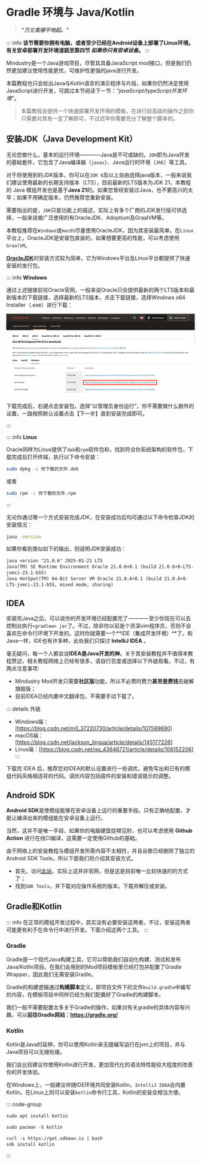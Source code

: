 <!-- 这个是ebw版1.1和硫缺铅版1.1的杂交版，同时重走一遍流程也让我看到了一些问题 -->
<!-- 实际上在这里浪费时间是非常不负责任的，不过我同意折中一下咱俩的意见，当然， -->
<!-- 现在也有一些应该更新的东西了，而且这一篇教程不提模板，何时提模板呢？。 -->
<!-- 有几个小疑问：1. JDK是必装的吗？ -->
# Gradle 环境与 Java/Kotlin

> ***"万丈高楼平地起。"***

::: info 
**该节需要你拥有电脑，或者至少已经在Android设备上部署了Linux环境。有关安卓部署开发环境请跳至第四节 _如果你只有安卓设备_。**
:::

Mindustry是一个Java游戏项目，尽管其具备JavaScript mod接口，但是我们仍然更加建议使用性能更优，可维护性更强的java进行开发。

本篇教程也只会给出Java与Kotlin语言的演示程序与片段，如果你仍然决定使用JavaScript进行开发，可跳过本节阅读下一节：*“javaScript/typeScript开发环境”*。

> 本篇教程会提供一个快速部署开发环境的模板，在进行较高级的操作之前你只需要对其有一定了解即可，不过迟早你需要充分了解整个脚本的。

## 安装JDK（Java Development Kit）

无论您做什么，基本的运行环境————Java是不可或缺的。`JDK`即为Java开发的基础套件，它包含了Java编译器（`javac`）、Java运行时环境（`JRE`）等工具。

<!-- time-limited -->
对于将使用到的JDK版本，你可以在`JDK 8`及以上自由选择java版本，一般来说我们建议使用最新的长期支持版本（LTS），目前最新的LTS版本为JDK 21，本教程的 Java 模组开发也是基于**Java 21**的。如果您曾经安装过Java，也不要高兴的太早；如果不用确定版本，仍然推荐您重新安装。

需要指出的是，`JDK`只是功能上的描述，实际上有多个厂商的JDK发行版可供选择，一般来说被广泛使用的有OracleJDK、Adoptium及GraalVM等。

本教程推荐在`Windows`或`macOS`尽量使用OracleJDK，因为其安装最简单。在`Linux`平台上，OracleJDK是安装包直装的，如果想要更高的性能，可以考虑使用`GraalVM`。


[**OracleJDK**](https://www.oracle.com/java/technologies/javase-jdk21-downloads.html)的安装方式较为简单，它为Windows平台及Linux平台都提供了快速安装的发行包。

::: info **Windows**

通过上述链接前往Oracle官网，一般来说Oracle只会提供最新的两个LTS版本和最新版本的下载链接，选择最新的LTS版本，点击下载链接，选择Windows x64 Installer（.exe）进行下载：

![download-oracle](./imgs/download-oracle.png)

下载完成后，右键点击安装包，选择“以管理员身份运行”，你不需要做什么额外的设置，一路按照默认设置点击【下一步】直到安装完成即可。

:::

::: info **Linux**

Oracle同样为Linux提供了`deb`和`rpm`软件包和，找到符合你系统架构的软件包，下载完成后打开终端，执行以下命令安装：

```bash
sudo dpkg -i 你下载的文件.deb
```

或者

```bash
sudo rpm -i 你下载的文件.rpm
```

:::

无论你通过哪一个方式安装完成JDK，在安装成功后均可通过以下命令检查JDK的安装情况：

```bash
java -version
```

如果你看到类似如下的输出，则说明JDK安装成功：

```
java version "21.0.6" 2025-01-21 LTS
Java(TM) SE Runtime Environment Oracle 21.0.6+8.1 (build 21.0.6+8-LTS-jvmci-23.1-b55)
Java HotSpot(TM) 64-Bit Server VM Oracle 21.0.6+8.1 (build 21.0.6+8-LTS-jvmci-23.1-b55, mixed mode, sharing)
```

## IDEA

安装完Java之后，可以说你的开发环境已经配置完了————至少你现在可以去控制台执行`<gradlew> jar`了。不过，除非你以前是个资深vim程序员，否则不会喜欢在命令行环境下开发的。这时你就需要一个**IDE（集成开发环境）**了。和Java一样，IDE也有许多种，此处我们只探讨 **IntelliJ IDEA** 。

毫无疑问，每一个人都会说**IDEA是Java开发的神**。关于其安装教程并不值得本教程赘述，相关教程网络上已经有很多，请自行百度或选择以下外链观看。不过，有两点注意事项:

+ Mindustry Mod开发只需要**社区版**功能，所以不必费时费力**甚至是费钱**去破解旗舰版；
+ 目前IDEA已经内置中文翻译包，不需要手动下载了。

::: details 外链
+ Windows端：[https://blog.csdn.net/m0_37220730/article/details/107589690]
+ macOS端：[https://blog.csdn.net/jackson_lingua/article/details/145177226]
+ Linux端：[https://blog.csdn.net/qq_43646721/article/details/108152206]
:::

下载完 IDEA 后，推荐您对IDEA的默认设置进行一些调优，避免写出和已有的模组代码风格相违背的代码。调优内容包括插件的安装和错误提示的调整。

<!-- TODO:整理一下，应该就是unused和final最好改一下，不过有待我测试 -->

## Android SDK

**Android SDK**是使模组能够在安卓设备上运行的重要手段。只有正确地配置，才能让编译出来的模组能在安卓设备上运行。

当然，这并不是唯一手段，如果你的电脑硬盘捉襟见肘，也可以考虑使用 **Github Action** 进行在线CI编译，这需要一定使用Github的基础。

由于网络上的安装教程与模组开发所需内容不太相符，并且谷歌已经删除了独立的Android SDK Tools，所以下面我们将介绍其安装方式。

- 首先，访问[此站](https://www.androiddevtools.cn/)，实际上这并非官网，但是这是目前唯一比较快速的的方式了；
- 找到`SDK Tools`，并下载对应操作系统的版本。下载并解压或安装。

## Gradle和Kotlin

::: info
在正常的模组开发过程中，其实没有必要安装这两者。不过，安装这两者可能更有利于在命令行中进行开发。下面介绍这两个工具。
:::

### Gradle
Gradle是一个现代Java构建工具，它可以帮助我们自动化构建、测试和发布Java/Kotlin项目。在我们会用到的Mod项目模板里已经打包并配置了Gradle Wrapper，因此我们无需安装Gradle。

Gradle的构建逻辑通过**构建脚本**定义，即项目文件下的文件`build.gradle`中编写的内容，在模板项目中同样已经为我们配置好了Gradle的构建脚本。

我们一般不需要配置太多关于Gradle的操作，如果对有关gradle的具体内容有兴趣，可以**前往Gradle网站：https://gradle.org/**

### Kotlin

Kotlin是Java的延伸，你可以使用Kotlin来无缝编写运行在jvm上的项目，并与Java项目可以无缝衔接。

我们会比较建议你使用Kotlin进行开发，更加现代化的语法特性能较大程度的改善你的开发体验。

在Windows上，一般建议伴随IDE环境共同安装Kotlin，`IntelliJ IDEA`会内置Kotlin。在Linux上则可以安装`kotlin`命令行工具，Kotlin的安装会相当方便。

::: code-group

```Debian/Ubuntu
sudo apt install kotlin
```

```Arch
sudo pacman -S kotlin
```

```sdkman
curl -s https://get.sdkman.io | bash
sdk install kotlin
```

:::